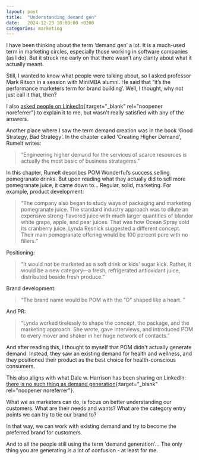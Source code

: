 ```yaml
---
layout: post
title:  "Understanding demand gen"
date:   2024-12-23 10:00:00 +0200
categories: marketing
---
```



I have been thinking about the term ‘demand gen’ a lot. It is a much-used term in marketing circles, especially those working in software companies (as I do). But it struck me early on that there wasn’t any clarity about what it actually meant.

Still, I wanted to know what people were talking about, so I asked professor Mark Ritson in a session with MiniMBA alumni. He said that “it’s the performance marketers term for brand building’. Well, I thought, why not just call it that, then? 

I also [asked people on LinkedIn](https://www.linkedin.com/posts/thomasfrenkiel_demandgeneration-marketing-activity-7223673367113961473-pXz-){:target="_blank" rel="noopener noreferrer"} to explain it to me, but wasn't really satisfied with any of the answers.

Another place where I saw the term demand creation was in the book ‘Good Strategy, Bad Strategy’. In the chapter called ‘Creating Higher Demand’, Rumelt writes:

> “Engineering higher demand for the services of scarce resources is
> actually the most basic of business stratagems.”

  

In this chapter, Rumelt describes POM Wonderful’s success selling pomegranate drinks. But upon reading what they actually did to sell more pomegranate juice, it came down to… Regular, solid, marketing. For example, product development:

  

> “The company also began to study ways of packaging and marketing
> pomegranate juice. The standard industry approach was to dilute an
> expensive strong-flavored juice with much larger quantities of blander
> white grape, apple, and pear juices. That was how Ocean Spray sold its
> cranberry juice. Lynda Resnick suggested a different concept. Their
> main pomegranate offering would be 100 percent pure with no fillers.”

  
  

Positioning:

  

> “It would not be marketed as a soft drink or kids’ sugar kick. Rather,
> it would be a new category—a fresh, refrigerated antioxidant juice,
> distributed beside fresh produce.”

  
  

Brand development:

  

> “The brand name would be POM with the “O” shaped like a heart. ”

  
  

And PR:

  

> “Lynda worked tirelessly to shape the concept, the package, and the
> marketing approach. She wrote, gave interviews, and introduced POM to
> every mover and shaker in her huge network of contacts.”

  
  
  
  
  

And after reading this, I thought to myself that POM didn't actually generate demand. Instead, they saw an existing demand for health and wellness, and they positioned their product as the best choice for health-conscious consumers.

  

This also aligns with what Dale w. Harrison has been sharing on LinkedIn: [there is no such thing as demand generation](https://www.linkedin.com/feed/update/urn:li:activity:7157471671409373184/){:target="_blank" rel="noopener noreferrer"}.  

What we as marketers can do, is focus on better understanding our customers. What are their needs and wants? What are the category entry points we can try to tie our brand to?

In that way, we can work with existing demand and try to become the preferred brand for customers.

And to all the people still using the term 'demand generation'... The only thing you are generating is a lot of confusion - at least for me.
